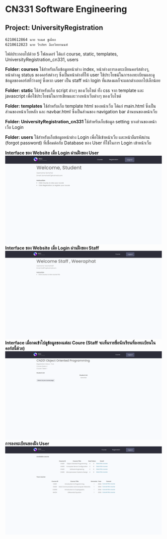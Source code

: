 # CN331 Software Engineering
## Project: UniversityRegistration

```
6210612864 นาย รเณศ ชูเผือก 
6210612823 นาย วีรภัทร ลีลาวิทยานนท์ 
```

ไฟล์ประกอบไปด้วย 5 โฟลเดอร์ ได้แก่ course, static, templates, UniversityRegistration_cn331, users

**Folder: courses**
ใช้สำหรับเก็บข้อมูลหน้าต่าง index, หน้าต่างการลงทะเบียนคอร์สต่่างๆ, หน้าต่างดู status ของคอร์สต่างๆ
ซึ่งเป็นหน้าต่างที่ให้ user ใช้ประโยชน์ในการลงทะเบียนและดูข้อมูลของคอร์สที่ว่างอยู่
ซึ่งหาก user เป็น staff หน้า login ที่แสดงผลก็จะแตกต่างออกไปเล็กน้อย

**Folder: static**
ใช้สำหรับเก็บ script ต่างๆ ของเว็บไซต์ ทั้ง css จาก template และ javascript
เพื่อใช้ประโยชน์ในการเขียนและวางหน้าเว็บต่างๆ ของเว็บไซต์

**Folder: templates**
ใช้สำหรับเก็บ template html ของหน้าเว็บ ได้แก่ main.html ซึ่งเป็นส่วนของหน้าเว็บหลัก
และ navbar.html ซึ่งเป็นส่วนของ navigation bar ด้านบนของหน้าเว็บ

**Folder: UniversityRegistration_cn331**
ใช้สำหรับเก็บข้อมูล setting บางส่วนของหน้าเว็บ Login

**Folder: users**
ใช้สำหรับเก็บข้อมูลหน้าต่าง Login เพื่อใช้เข้าหน้าเว็บ และหน้าลืมรหัสผ่าน (forgot password) 
ที่เชื่่อมต่อกับ Database ของ User ที่ใช้ในการ Login เข้าหน้าเว็บ

**Interface ของ Website เมื่อ Login ผ่านฝั่งของ User**
![](https://github.com/Kaichou-brave/UniversityRegistration_cn331/blob/main/webscreenshot/pic01.png)
**Interface ของ Website เมื่อ Login ผ่านฝั่งของ Staff**
![](https://github.com/Kaichou-brave/UniversityRegistration_cn331/blob/main/webscreenshot/pic02.png)
**Interface เมื่อกดเข้าไปดูข้อมูลของแต่ละ Coure (Staff จะเห็นรายชื่อนักเรียนที่ลงทะเบียนในคอร์สนี้ด้วย)**
![](https://github.com/Kaichou-brave/UniversityRegistration_cn331/blob/main/webscreenshot/pic03.png)
**การลงทะเบียนของฝั่ง User**
![](https://github.com/Kaichou-brave/UniversityRegistration_cn331/blob/main/webscreenshot/pic04.png)
